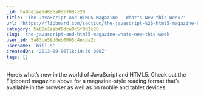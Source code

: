 ```yaml
---
_id: 5a88e1aebd6dca0d5f0d2c20
title: 'The JavaScript and HTML5 Magazine – What"s New this Week?'
url: 'https://flipboard.com/section/the-javascript-%26-html5-magazine-bmOTsK'
category: 5a88e1aebd6dca0d5f0d2c20
slug: 'the-javascript-and-html5-magazine-whats-new-this-week'
user_id: 5a83ce59d6eb0005c4ecda2c
username: 'bill-s'
createdOn: '2013-09-06T18:19:50.000Z'
tags: []
---
```


Here’s what’s new in the world of JavaScript and HTML5. Check out the Flipboard magazine above for a magazine-style reading format that’s available in the browser as well as on mobile and tablet devices.
